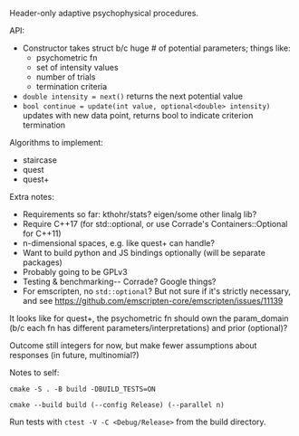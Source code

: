 Header-only adaptive psychophysical procedures.

API:

- Constructor takes struct b/c huge # of potential parameters; things like:
  - psychometric fn
  - set of intensity values
  - number of trials
  - termination criteria
- `double intensity = next()` returns the next potential value
- `bool continue = update(int value, optional<double> intensity)` updates with new data point, returns bool to indicate criterion termination

Algorithms to implement:

- staircase
- quest
- quest+

Extra notes:

- Requirements so far: kthohr/stats? eigen/some other linalg lib?
- Require C++17 (for std::optional, or use Corrade's Containers::Optional for C++11)
- n-dimensional spaces, e.g. like quest+ can handle?
- Want to build python and JS bindings optionally (will be separate packages)
- Probably going to be GPLv3
- Testing & benchmarking-- Corrade? Google things?
- For emscripten, no `std::optional`? But not sure if it's strictly necessary, and see https://github.com/emscripten-core/emscripten/issues/11139

It looks like for quest+, the psychometric fn should own the param_domain (b/c each fn has different parameters/interpretations) and prior (optional)?

Outcome still integers for now, but make fewer assumptions about responses (in future, multinomial?)

Notes to self:

```
cmake -S . -B build -DBUILD_TESTS=ON

cmake --build build (--config Release) (--parallel n)
```

Run tests with `ctest -V -C <Debug/Release>` from the build directory.

